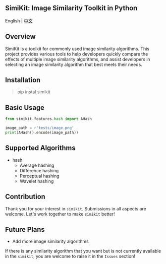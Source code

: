 ## SimiKit: Image Similarity Toolkit in Python


English | [中文](doc/README_cn.md) 

## Overview

SimiKit is a toolkit for commonly used image similarity algorithms. This project provides various tools to help developers quickly compare the effects of multiple image similarity algorithms, and assist developers in selecting an image similarity algorithm that best meets their needs.

## Installation

> pip instal simikit

## Basic Usage
```python
from simikit.features.hash import AHash

image_path = r'tests/image.png'
print(AHash().encode(image_path))
```

## Supported Algorithms

- hash
  - Average hashing
  - Difference hashing
  - Perceptual hashing
  - Wavelet hashing

## Contribution

Thank you for your interest in `simikit`. Submissions in all aspects are welcome. Let's work together to make `simikit` better!

## Future Plans

- Add more image similarity algorithms

If there is any similarity algorithm that you want but is not currently available in the `simikit`, you are welcome to raise it in the `Issues` section!
